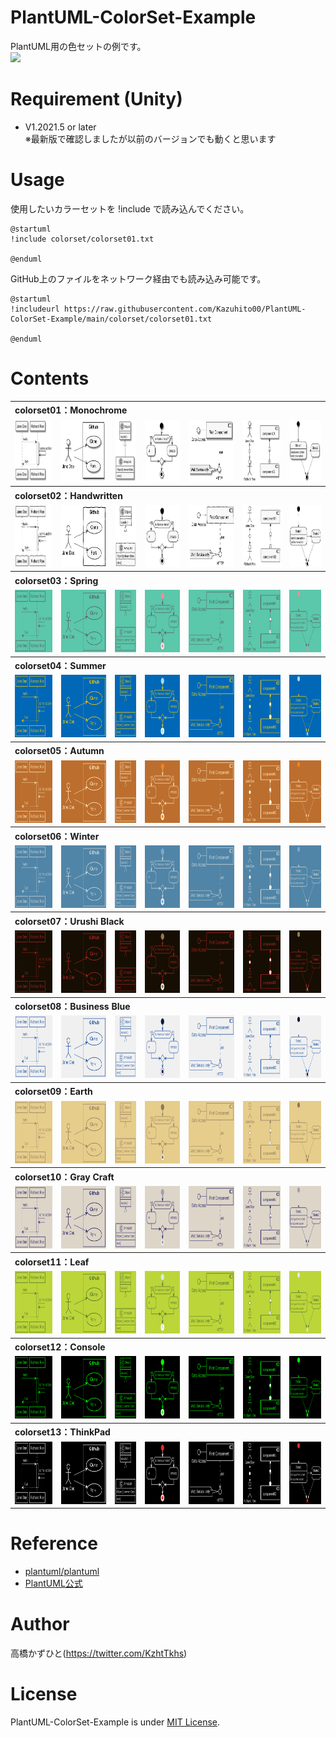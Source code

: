 # PlantUML-ColorSet-Example
PlantUML用の色セットの例です。<br>
<img src="https://user-images.githubusercontent.com/37477845/116778575-a89f2c00-aaad-11eb-9ab5-3250a6e95873.png" width="400px">

<!--<img src="https://github.com/Kazuhito00/PlantUML-ColorSet-Example/blob/main/images/colorset05/sample.png?raw=true" height="150px">
<img src="https://github.com/Kazuhito00/PlantUML-ColorSet-Example/blob/main/images/colorset02/sample-1.png?raw=true" height="150px">
<img src="https://github.com/Kazuhito00/PlantUML-ColorSet-Example/blob/main/images/colorset08/sample-2.png?raw=true" height="150px">
<img src="https://github.com/Kazuhito00/PlantUML-ColorSet-Example/blob/main/images/colorset03/sample-3.png?raw=true" height="150px">
<img src="https://github.com/Kazuhito00/PlantUML-ColorSet-Example/blob/main/images/colorset12/sample-4.png?raw=true" height="150px">
<img src="https://github.com/Kazuhito00/PlantUML-ColorSet-Example/blob/main/images/colorset06/sample-5.png?raw=true" height="150px">
<img src="https://github.com/Kazuhito00/PlantUML-ColorSet-Example/blob/main/images/colorset13/sample-6.png?raw=true" height="150px">-->

# Requirement (Unity)
* V1.2021.5 or later <br>※最新版で確認しましたが以前のバージョンでも動くと思います

# Usage
使用したいカラーセットを !include で読み込んでください。<br>
```
@startuml
!include colorset/colorset01.txt

@enduml
```
GitHub上のファイルをネットワーク経由でも読み込み可能です。<br>
```
@startuml
!includeurl https://raw.githubusercontent.com/Kazuhito00/PlantUML-ColorSet-Example/main/colorset/colorset01.txt

@enduml
```

# Contents
<table>
    <tr>
        <th align="left" colspan="7">
            colorset01：Monochrome
        </th>
    </tr>
    <tr>
        <td>
            <img src="https://github.com/Kazuhito00/PlantUML-ColorSet-Example/blob/main/images/colorset01/sample.png?raw=true" height="100px">
        </td>
        <td>
            <img src="https://github.com/Kazuhito00/PlantUML-ColorSet-Example/blob/main/images/colorset01/sample-1.png?raw=true" height="100px">
        </td>
        <td>
            <img src="https://github.com/Kazuhito00/PlantUML-ColorSet-Example/blob/main/images/colorset01/sample-2.png?raw=true" height="100px">
        </td>
        <td>
            <img src="https://github.com/Kazuhito00/PlantUML-ColorSet-Example/blob/main/images/colorset01/sample-3.png?raw=true" height="100px">
        </td>
        <td>
            <img src="https://github.com/Kazuhito00/PlantUML-ColorSet-Example/blob/main/images/colorset01/sample-4.png?raw=true" height="100px">
        </td>
        <td>
            <img src="https://github.com/Kazuhito00/PlantUML-ColorSet-Example/blob/main/images/colorset01/sample-5.png?raw=true" height="100px">
        </td>
        <td>
            <img src="https://github.com/Kazuhito00/PlantUML-ColorSet-Example/blob/main/images/colorset01/sample-6.png?raw=true" height="100px">
        </td>
    </tr>
    <tr>
        <th align="left" colspan="7">
            colorset02：Handwritten
        </th>
    </tr>
    <tr>
        <td>
            <img src="https://github.com/Kazuhito00/PlantUML-ColorSet-Example/blob/main/images/colorset02/sample.png?raw=true" height="100px">
        </td>
        <td>
            <img src="https://github.com/Kazuhito00/PlantUML-ColorSet-Example/blob/main/images/colorset02/sample-1.png?raw=true" height="100px">
        </td>
        <td>
            <img src="https://github.com/Kazuhito00/PlantUML-ColorSet-Example/blob/main/images/colorset02/sample-2.png?raw=true" height="100px">
        </td>
        <td>
            <img src="https://github.com/Kazuhito00/PlantUML-ColorSet-Example/blob/main/images/colorset02/sample-3.png?raw=true" height="100px">
        </td>
        <td>
            <img src="https://github.com/Kazuhito00/PlantUML-ColorSet-Example/blob/main/images/colorset02/sample-4.png?raw=true" height="100px">
        </td>
        <td>
            <img src="https://github.com/Kazuhito00/PlantUML-ColorSet-Example/blob/main/images/colorset02/sample-5.png?raw=true" height="100px">
        </td>
        <td>
            <img src="https://github.com/Kazuhito00/PlantUML-ColorSet-Example/blob/main/images/colorset02/sample-6.png?raw=true" height="100px">
        </td>
    </tr>
    <tr>
        <th align="left" colspan="7">
            colorset03：Spring
        </th>
    </tr>
    <tr>
        <td>
            <img src="https://github.com/Kazuhito00/PlantUML-ColorSet-Example/blob/main/images/colorset03/sample.png?raw=true" height="100px">
        </td>
        <td>
            <img src="https://github.com/Kazuhito00/PlantUML-ColorSet-Example/blob/main/images/colorset03/sample-1.png?raw=true" height="100px">
        </td>
        <td>
            <img src="https://github.com/Kazuhito00/PlantUML-ColorSet-Example/blob/main/images/colorset03/sample-2.png?raw=true" height="100px">
        </td>
        <td>
            <img src="https://github.com/Kazuhito00/PlantUML-ColorSet-Example/blob/main/images/colorset03/sample-3.png?raw=true" height="100px">
        </td>
        <td>
            <img src="https://github.com/Kazuhito00/PlantUML-ColorSet-Example/blob/main/images/colorset03/sample-4.png?raw=true" height="100px">
        </td>
        <td>
            <img src="https://github.com/Kazuhito00/PlantUML-ColorSet-Example/blob/main/images/colorset03/sample-5.png?raw=true" height="100px">
        </td>
        <td>
            <img src="https://github.com/Kazuhito00/PlantUML-ColorSet-Example/blob/main/images/colorset03/sample-6.png?raw=true" height="100px">
        </td>
    </tr>
    <tr>
        <th align="left" colspan="7">
            colorset04：Summer
        </th>
    </tr>
    <tr>
        <td>
            <img src="https://github.com/Kazuhito00/PlantUML-ColorSet-Example/blob/main/images/colorset04/sample.png?raw=true" height="100px">
        </td>
        <td>
            <img src="https://github.com/Kazuhito00/PlantUML-ColorSet-Example/blob/main/images/colorset04/sample-1.png?raw=true" height="100px">
        </td>
        <td>
            <img src="https://github.com/Kazuhito00/PlantUML-ColorSet-Example/blob/main/images/colorset04/sample-2.png?raw=true" height="100px">
        </td>
        <td>
            <img src="https://github.com/Kazuhito00/PlantUML-ColorSet-Example/blob/main/images/colorset04/sample-3.png?raw=true" height="100px">
        </td>
        <td>
            <img src="https://github.com/Kazuhito00/PlantUML-ColorSet-Example/blob/main/images/colorset04/sample-4.png?raw=true" height="100px">
        </td>
        <td>
            <img src="https://github.com/Kazuhito00/PlantUML-ColorSet-Example/blob/main/images/colorset04/sample-5.png?raw=true" height="100px">
        </td>
        <td>
            <img src="https://github.com/Kazuhito00/PlantUML-ColorSet-Example/blob/main/images/colorset04/sample-6.png?raw=true" height="100px">
        </td>
    </tr>
    <tr>
        <th align="left" colspan="7">
            colorset05：Autumn
        </th>
    </tr>
    <tr>
        <td>
            <img src="https://github.com/Kazuhito00/PlantUML-ColorSet-Example/blob/main/images/colorset05/sample.png?raw=true" height="100px">
        </td>
        <td>
            <img src="https://github.com/Kazuhito00/PlantUML-ColorSet-Example/blob/main/images/colorset05/sample-1.png?raw=true" height="100px">
        </td>
        <td>
            <img src="https://github.com/Kazuhito00/PlantUML-ColorSet-Example/blob/main/images/colorset05/sample-2.png?raw=true" height="100px">
        </td>
        <td>
            <img src="https://github.com/Kazuhito00/PlantUML-ColorSet-Example/blob/main/images/colorset05/sample-3.png?raw=true" height="100px">
        </td>
        <td>
            <img src="https://github.com/Kazuhito00/PlantUML-ColorSet-Example/blob/main/images/colorset05/sample-4.png?raw=true" height="100px">
        </td>
        <td>
            <img src="https://github.com/Kazuhito00/PlantUML-ColorSet-Example/blob/main/images/colorset05/sample-5.png?raw=true" height="100px">
        </td>
        <td>
            <img src="https://github.com/Kazuhito00/PlantUML-ColorSet-Example/blob/main/images/colorset05/sample-6.png?raw=true" height="100px">
        </td>
    </tr>
    <tr>
        <th align="left" colspan="7">
            colorset06：Winter
        </th>
    </tr>
    <tr>
        <td>
            <img src="https://github.com/Kazuhito00/PlantUML-ColorSet-Example/blob/main/images/colorset06/sample.png?raw=true" height="100px">
        </td>
        <td>
            <img src="https://github.com/Kazuhito00/PlantUML-ColorSet-Example/blob/main/images/colorset06/sample-1.png?raw=true" height="100px">
        </td>
        <td>
            <img src="https://github.com/Kazuhito00/PlantUML-ColorSet-Example/blob/main/images/colorset06/sample-2.png?raw=true" height="100px">
        </td>
        <td>
            <img src="https://github.com/Kazuhito00/PlantUML-ColorSet-Example/blob/main/images/colorset06/sample-3.png?raw=true" height="100px">
        </td>
        <td>
            <img src="https://github.com/Kazuhito00/PlantUML-ColorSet-Example/blob/main/images/colorset06/sample-4.png?raw=true" height="100px">
        </td>
        <td>
            <img src="https://github.com/Kazuhito00/PlantUML-ColorSet-Example/blob/main/images/colorset06/sample-5.png?raw=true" height="100px">
        </td>
        <td>
            <img src="https://github.com/Kazuhito00/PlantUML-ColorSet-Example/blob/main/images/colorset06/sample-6.png?raw=true" height="100px">
        </td>
    </tr>
    <tr>
        <th align="left" colspan="7">
            colorset07：Urushi Black
        </th>
    </tr>
    <tr>
        <td>
            <img src="https://github.com/Kazuhito00/PlantUML-ColorSet-Example/blob/main/images/colorset07/sample.png?raw=true" height="100px">
        </td>
        <td>
            <img src="https://github.com/Kazuhito00/PlantUML-ColorSet-Example/blob/main/images/colorset07/sample-1.png?raw=true" height="100px">
        </td>
        <td>
            <img src="https://github.com/Kazuhito00/PlantUML-ColorSet-Example/blob/main/images/colorset07/sample-2.png?raw=true" height="100px">
        </td>
        <td>
            <img src="https://github.com/Kazuhito00/PlantUML-ColorSet-Example/blob/main/images/colorset07/sample-3.png?raw=true" height="100px">
        </td>
        <td>
            <img src="https://github.com/Kazuhito00/PlantUML-ColorSet-Example/blob/main/images/colorset07/sample-4.png?raw=true" height="100px">
        </td>
        <td>
            <img src="https://github.com/Kazuhito00/PlantUML-ColorSet-Example/blob/main/images/colorset07/sample-5.png?raw=true" height="100px">
        </td>
        <td>
            <img src="https://github.com/Kazuhito00/PlantUML-ColorSet-Example/blob/main/images/colorset07/sample-6.png?raw=true" height="100px">
        </td>
    </tr>
    <tr>
        <th align="left" colspan="7">
            colorset08：Business Blue
        </th>
    </tr>
    <tr>
        <td>
            <img src="https://github.com/Kazuhito00/PlantUML-ColorSet-Example/blob/main/images/colorset08/sample.png?raw=true" height="100px">
        </td>
        <td>
            <img src="https://github.com/Kazuhito00/PlantUML-ColorSet-Example/blob/main/images/colorset08/sample-1.png?raw=true" height="100px">
        </td>
        <td>
            <img src="https://github.com/Kazuhito00/PlantUML-ColorSet-Example/blob/main/images/colorset08/sample-2.png?raw=true" height="100px">
        </td>
        <td>
            <img src="https://github.com/Kazuhito00/PlantUML-ColorSet-Example/blob/main/images/colorset08/sample-3.png?raw=true" height="100px">
        </td>
        <td>
            <img src="https://github.com/Kazuhito00/PlantUML-ColorSet-Example/blob/main/images/colorset08/sample-4.png?raw=true" height="100px">
        </td>
        <td>
            <img src="https://github.com/Kazuhito00/PlantUML-ColorSet-Example/blob/main/images/colorset08/sample-5.png?raw=true" height="100px">
        </td>
        <td>
            <img src="https://github.com/Kazuhito00/PlantUML-ColorSet-Example/blob/main/images/colorset08/sample-6.png?raw=true" height="100px">
        </td>
    </tr>
    <tr>
        <th align="left" colspan="7">
            colorset09：Earth
        </th>
    </tr>
    <tr>
        <td>
            <img src="https://github.com/Kazuhito00/PlantUML-ColorSet-Example/blob/main/images/colorset09/sample.png?raw=true" height="100px">
        </td>
        <td>
            <img src="https://github.com/Kazuhito00/PlantUML-ColorSet-Example/blob/main/images/colorset09/sample-1.png?raw=true" height="100px">
        </td>
        <td>
            <img src="https://github.com/Kazuhito00/PlantUML-ColorSet-Example/blob/main/images/colorset09/sample-2.png?raw=true" height="100px">
        </td>
        <td>
            <img src="https://github.com/Kazuhito00/PlantUML-ColorSet-Example/blob/main/images/colorset09/sample-3.png?raw=true" height="100px">
        </td>
        <td>
            <img src="https://github.com/Kazuhito00/PlantUML-ColorSet-Example/blob/main/images/colorset09/sample-4.png?raw=true" height="100px">
        </td>
        <td>
            <img src="https://github.com/Kazuhito00/PlantUML-ColorSet-Example/blob/main/images/colorset09/sample-5.png?raw=true" height="100px">
        </td>
        <td>
            <img src="https://github.com/Kazuhito00/PlantUML-ColorSet-Example/blob/main/images/colorset09/sample-6.png?raw=true" height="100px">
        </td>
    </tr>
    <tr>
        <th align="left" colspan="7">
            colorset10：Gray Craft
        </th>
    </tr>
    <tr>
        <td>
            <img src="https://github.com/Kazuhito00/PlantUML-ColorSet-Example/blob/main/images/colorset10/sample.png?raw=true" height="100px">
        </td>
        <td>
            <img src="https://github.com/Kazuhito00/PlantUML-ColorSet-Example/blob/main/images/colorset10/sample-1.png?raw=true" height="100px">
        </td>
        <td>
            <img src="https://github.com/Kazuhito00/PlantUML-ColorSet-Example/blob/main/images/colorset10/sample-2.png?raw=true" height="100px">
        </td>
        <td>
            <img src="https://github.com/Kazuhito00/PlantUML-ColorSet-Example/blob/main/images/colorset10/sample-3.png?raw=true" height="100px">
        </td>
        <td>
            <img src="https://github.com/Kazuhito00/PlantUML-ColorSet-Example/blob/main/images/colorset10/sample-4.png?raw=true" height="100px">
        </td>
        <td>
            <img src="https://github.com/Kazuhito00/PlantUML-ColorSet-Example/blob/main/images/colorset10/sample-5.png?raw=true" height="100px">
        </td>
        <td>
            <img src="https://github.com/Kazuhito00/PlantUML-ColorSet-Example/blob/main/images/colorset10/sample-6.png?raw=true" height="100px">
        </td>
    </tr>
    <tr>
        <th align="left" colspan="7">
            colorset11：Leaf
        </th>
    </tr>
    <tr>
        <td>
            <img src="https://github.com/Kazuhito00/PlantUML-ColorSet-Example/blob/main/images/colorset11/sample.png?raw=true" height="100px">
        </td>
        <td>
            <img src="https://github.com/Kazuhito00/PlantUML-ColorSet-Example/blob/main/images/colorset11/sample-1.png?raw=true" height="100px">
        </td>
        <td>
            <img src="https://github.com/Kazuhito00/PlantUML-ColorSet-Example/blob/main/images/colorset11/sample-2.png?raw=true" height="100px">
        </td>
        <td>
            <img src="https://github.com/Kazuhito00/PlantUML-ColorSet-Example/blob/main/images/colorset11/sample-3.png?raw=true" height="100px">
        </td>
        <td>
            <img src="https://github.com/Kazuhito00/PlantUML-ColorSet-Example/blob/main/images/colorset11/sample-4.png?raw=true" height="100px">
        </td>
        <td>
            <img src="https://github.com/Kazuhito00/PlantUML-ColorSet-Example/blob/main/images/colorset11/sample-5.png?raw=true" height="100px">
        </td>
        <td>
            <img src="https://github.com/Kazuhito00/PlantUML-ColorSet-Example/blob/main/images/colorset11/sample-6.png?raw=true" height="100px">
        </td>
    </tr>
    <tr>
        <th align="left" colspan="7">
            colorset12：Console
        </th>
    </tr>
    <tr>
        <td>
            <img src="https://github.com/Kazuhito00/PlantUML-ColorSet-Example/blob/main/images/colorset12/sample.png?raw=true" height="100px">
        </td>
        <td>
            <img src="https://github.com/Kazuhito00/PlantUML-ColorSet-Example/blob/main/images/colorset12/sample-1.png?raw=true" height="100px">
        </td>
        <td>
            <img src="https://github.com/Kazuhito00/PlantUML-ColorSet-Example/blob/main/images/colorset12/sample-2.png?raw=true" height="100px">
        </td>
        <td>
            <img src="https://github.com/Kazuhito00/PlantUML-ColorSet-Example/blob/main/images/colorset12/sample-3.png?raw=true" height="100px">
        </td>
        <td>
            <img src="https://github.com/Kazuhito00/PlantUML-ColorSet-Example/blob/main/images/colorset12/sample-4.png?raw=true" height="100px">
        </td>
        <td>
            <img src="https://github.com/Kazuhito00/PlantUML-ColorSet-Example/blob/main/images/colorset12/sample-5.png?raw=true" height="100px">
        </td>
        <td>
            <img src="https://github.com/Kazuhito00/PlantUML-ColorSet-Example/blob/main/images/colorset12/sample-6.png?raw=true" height="100px">
        </td>
    </tr>
    <tr>
        <th align="left" colspan="7">
            colorset13：ThinkPad
        </th>
    </tr>
    <tr>
        <td>
            <img src="https://github.com/Kazuhito00/PlantUML-ColorSet-Example/blob/main/images/colorset13/sample.png?raw=true" height="100px">
        </td>
        <td>
            <img src="https://github.com/Kazuhito00/PlantUML-ColorSet-Example/blob/main/images/colorset13/sample-1.png?raw=true" height="100px">
        </td>
        <td>
            <img src="https://github.com/Kazuhito00/PlantUML-ColorSet-Example/blob/main/images/colorset13/sample-2.png?raw=true" height="100px">
        </td>
        <td>
            <img src="https://github.com/Kazuhito00/PlantUML-ColorSet-Example/blob/main/images/colorset13/sample-3.png?raw=true" height="100px">
        </td>
        <td>
            <img src="https://github.com/Kazuhito00/PlantUML-ColorSet-Example/blob/main/images/colorset13/sample-4.png?raw=true" height="100px">
        </td>
        <td>
            <img src="https://github.com/Kazuhito00/PlantUML-ColorSet-Example/blob/main/images/colorset13/sample-5.png?raw=true" height="100px">
        </td>
        <td>
            <img src="https://github.com/Kazuhito00/PlantUML-ColorSet-Example/blob/main/images/colorset13/sample-6.png?raw=true" height="100px">
        </td>
    </tr>
</table>

# Reference
* [plantuml/plantuml](https://github.com/plantuml/plantuml)
* [PlantUML公式](https://plantuml.com/ja/)

# Author
高橋かずひと(https://twitter.com/KzhtTkhs)

# License 
PlantUML-ColorSet-Example is under [MIT License](LICENSE).
